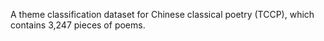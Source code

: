 A theme classification dataset for Chinese classical poetry (TCCP), which contains 3,247 pieces of poems.
